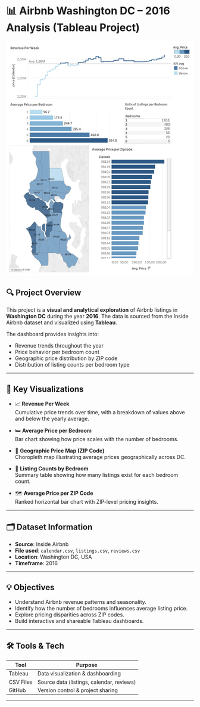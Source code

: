 # 📊 Airbnb Washington DC – 2016 Analysis (Tableau Project)

![Dashboard Overview](./TableauAirbnb.jpg) <!-- Replace with actual path if committing the image -->

## 🔍 Project Overview

This project is a **visual and analytical exploration** of Airbnb listings in **Washington DC** during the year **2016**. The data is sourced from the Inside Airbnb dataset and visualized using **Tableau**.

The dashboard provides insights into:
- Revenue trends throughout the year
- Price behavior per bedroom count
- Geographic price distribution by ZIP code
- Distribution of listing counts per bedroom type

---

## 📌 Key Visualizations

- 📈 **Revenue Per Week**  
  Cumulative price trends over time, with a breakdown of values above and below the yearly average.

- 🛏️ **Average Price per Bedroom**  
  Bar chart showing how price scales with the number of bedrooms.

- 📍 **Geographic Price Map (ZIP Code)**  
  Choropleth map illustrating average prices geographically across DC.

- 🧮 **Listing Counts by Bedroom**  
  Summary table showing how many listings exist for each bedroom count.

- 🗺️ **Average Price per ZIP Code**  
  Ranked horizontal bar chart with ZIP-level pricing insights.

---

## 🗂️ Dataset Information

- **Source**: Inside Airbnb  
- **File used**: `calendar.csv`, `listings.csv`, `reviews.csv`  
- **Location**: Washington DC, USA  
- **Timeframe**: 2016

---

## 💡 Objectives

- Understand Airbnb revenue patterns and seasonality.
- Identify how the number of bedrooms influences average listing price.
- Explore pricing disparities across ZIP codes.
- Build interactive and shareable Tableau dashboards.

---

## 🛠️ Tools & Tech

| Tool      | Purpose                     |
|-----------|-----------------------------|
| Tableau   | Data visualization & dashboarding |
| CSV Files | Source data (listings, calendar, reviews) |
| GitHub    | Version control & project sharing |

---

